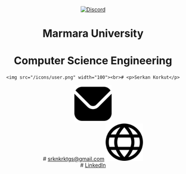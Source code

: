 <div align="center" >
    <a href="https://www.marmara.edu.tr" target="blank"><img align="center" alt="Discord" src="https://logos-download.com/wp-content/uploads/2021/01/Marmara_Universitesi_Logo.png" height="400"/></a>
    
  <br>
    
# **Marmara University**
# **Computer Science Engineering**
    
    <img src="/icons/user.png" width="100"><br># <p>Serkan Korkut</p>
<img src="/icons/mail.png" width="100"><br># <a href="srknkrktgs@gmail.com">srknkrktgs@gmail.com</a>
<img src="/icons/link.png" width="100"><br># <a href="https://www.linkedin.com/in/serkankorkut17/">LinkedIn</a>
    
</div>
